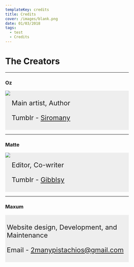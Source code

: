 ```yaml
---
templateKey: credits
title: Credits
cover: /images/blank.png
date: 01/03/2018
tags:
  - test
  - Credits
---
```

<div>
<style>
* {box-sizing: border-box;}
section {display: -webkit-flex; display: flex;}
aside {background-color: #eee;}
article {-webkit-flex: 3; -ms-flex: 3; flex: 3; background-color: #eee; padding: 5px; font-size: 22px;}
@media (max-width: 600px) {section {-webkit-flex-direction: column; flex-direction: column;}}
</style>
</div>

# The Creators

---
### Oz 

<div>
<body>
<section>
<aside>
<img src="/images/oz.png">
</aside>
<article>
<p>Main artist, Author</p>
<p>Tumblr - <a href="http://siromany.tumblr.com/">Siromany</a></p>
</article>
</section>
</body>
</div>

---
### Matte

<div>
<body>
<section>
<aside>
<img src="/images/ma.png">
</aside>
<article>
<p>Editor, Co-writer</p>
<p>Tumblr - <a href="http://gibblsy.tumblr.com/">Gibblsy</a></p>
</article>
</section>
</body>
</div>

---
### Maxum

<div>
<body>
<section>
<article>
<p>Website design, Development, and Maintenance</p>
<p>Email - <a href="mailto:2manypistachios@gmail.com">2manypistachios@gmail.com</a></p>
</article>
</section>
</body>
</div>
